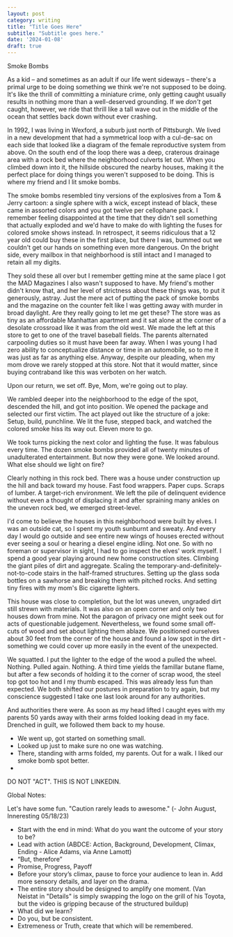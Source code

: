 ```yaml
---
layout: post
category: writing
title: "Title Goes Here"
subtitle: "Subtitle goes here."
date: '2024-01-08'
draft: true
---
```


Smoke Bombs

As a kid – and sometimes as an adult if our life went sideways – there's a primal urge to be doing something we think we're not supposed to be doing. It's like the thrill of committing a miniature crime, only getting caught usually results in nothing more than a well-deserved grounding. If we _don't_ get caught, however, we ride that thrill like a tall wave out in the middle of the ocean that settles back down without ever crashing.

In 1992, I was living in Wexford, a suburb just north of Pittsburgh. We lived in a new development that had a symmetrical loop with a cul-de-sac on each side that looked like a diagram of the female reproductive system from above. On the south end of the loop there was a deep, craterous drainage area with a rock bed where the neighborhood culverts let out. When you climbed down into it, the hillside obscured the nearby houses, making it the perfect place for doing things you weren't supposed to be doing. This is where my friend and I lit smoke bombs.

The smoke bombs resembled tiny versions of the explosives from a Tom & Jerry cartoon: a single sphere with a wick, except instead of black, these came in assorted colors and you got twelve per cellophane pack. I remember feeling disappointed at the time that they didn't sell something that actually exploded and we'd have to make do with lighting the fuses for colored smoke shows instead. In retrospect, it seems ridiculous that a 12 year old could buy these in the first place, but there I was, bummed out we couldn't get our hands on something even more dangerous. On the bright side, every mailbox in that neighborhood is still intact and I managed to retain all my digits.

They sold these all over but I remember getting mine at the same place I got the MAD Magazines I also wasn't supposed to have. My friend's mother didn't know that, and her level of strictness about these things was, to put it generously, astray. Just the mere act of putting the pack of smoke bombs and the magazine on the counter felt like I was getting away with murder in broad daylight. Are they really going to let me get these? The store was as tiny as an affordable Manhattan apartment and it sat alone at the corner of a desolate crossroad like it was from the old west. We made the left at this store to get to one of the travel baseball fields. The parents alternated carpooling duties so it must have been far away. When I was young I had zero ability to conceptualize distance or time in an automobile, so to me it was just as far as anything else. Anyway, despite our pleading, when my mom drove we rarely stopped at this store. Not that it would matter, since buying contraband like this was verboten on her watch.

Upon our return, we set off. Bye, Mom, we're going out to play.

We rambled deeper into the neighborhood to the edge of the spot, descended the hill, and got into position. We opened the package and selected our first victim. The act played out like the structure of a joke: Setup, build, punchline. We lit the fuse, stepped back, and watched the colored smoke hiss its way out. Eleven more to go.

We took turns picking the next color and lighting the fuse. It was fabulous every time. The dozen smoke bombs provided all of twenty minutes of unadulterated entertainment. But now they were gone. We looked around. What else should we light on fire?

Clearly nothing in this rock bed. There was a house under construction up the hill and back toward my house. Fast food wrappers. Paper cups. Scraps of lumber. A target-rich environment. We left the pile of delinquent evidence without even a thought of displacing it and after spraining many ankles on the uneven rock bed, we emerged street-level.

I'd come to believe the houses in this neighborhood were built by elves. I was an outside cat, so I spent my youth sunburnt and sweaty. And every day I would go outside and see entire new wings of houses erected without ever seeing a soul or hearing a diesel engine idling. Not one. So with no foreman or supervisor in sight, I had to go inspect the elves' work myself. I spend a good year playing around new home construction sites. Climbing the giant piles of dirt and aggregate. Scaling the temporary-and-definitely-not-to-code stairs in the half-framed structures. Setting up the glass soda bottles on a sawhorse and breaking them with pitched rocks. And setting tiny fires with my mom's Bic cigarette lighters.

This house was close to completion, but the lot was uneven, ungraded dirt still strewn with materials. It was also on an open corner and only two houses down from mine. Not the paragon of privacy one might seek out for acts of questionable judgement. Nevertheless, we found some small off-cuts of wood and set about lighting them ablaze. We positioned ourselves about 30 feet from the corner of the house and found a low spot in the dirt - something we could cover up more easily in the event of the unexpected.

We squatted. I put the lighter to the edge of the wood a pulled the wheel. Nothing. Pulled again. Nothing. A third time yields the famillar butane flame, but after a few seconds of holding it to the corner of scrap wood, the steel top got too hot and I my thumb escaped. This was already less fun than expected. We both shifted our postures in preparation to try again, but my conscience suggested I take one last look around for any authorities.

And authorities there were. As soon as my head lifted I caught eyes with my parents 50 yards away with their arms folded looking dead in my face. Drenched in guilt, we followed them back to my house.

<!-- Notes: write the last bit - end it. -->

- We went up, got started on something small.
- Looked up just to make sure no one was watching.
- There, standing with arms folded, my parents. Out for a walk. I liked our smoke bomb spot better.
- 



<!-- notes for next time: add the next section, maybe about getting them back to the house and then lighting them off, the feeling of getting away with something...where does that lead? Dunno, figure it out. Maybe also talk about how the store itself holds a stronger place in my memory than the smoke bombs. Why is that? Also, and this might, you know, be important - something has to happen for this story to qualify as a story. It can wander away from smoke bombs somewhat, but action must take place. -->

DO NOT "ACT". THIS IS NOT LINKEDIN.

Global Notes:

Let's have some fun. "Caution rarely leads to awesome." (- John August, Inneresting 05/18/23)

- Start with the end in mind: What do you want the outcome of your story to be?
- Lead with action (ABDCE: Action, Background, Development, Climax, Ending - Alice Adams, via Anne Lamott)
- “But, therefore”
- Promise, Progress, Payoff
- Before your story’s climax, pause to force your audience to lean in. Add more sensory details, and layer on the drama.
- The entire story should be designed to amplify one moment. (Van Neistat in "Details" is simply swapping the logo on the grill of his Toyota, but the video is gripping because of the structured buildup)
- What did we learn?
- Do you, but be consistent.
- Extremeness or Truth, create that which will be remembered.